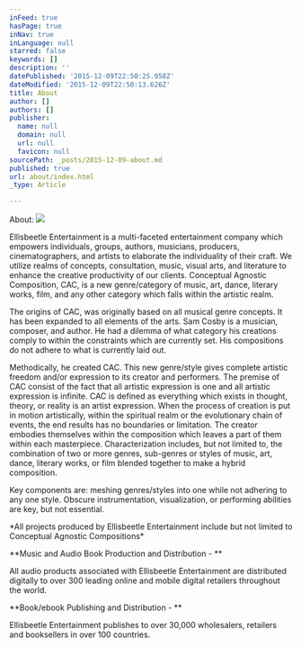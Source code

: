 ```yaml
---
inFeed: true
hasPage: true
inNav: true
inLanguage: null
starred: false
keywords: []
description: ''
datePublished: '2015-12-09T22:50:25.958Z'
dateModified: '2015-12-09T22:50:13.626Z'
title: About
author: []
authors: []
publisher:
  name: null
  domain: null
  url: null
  favicon: null
sourcePath: _posts/2015-12-09-about.md
published: true
url: about/index.html
_type: Article

---
```

About:
![](https://the-grid-user-content.s3-us-west-2.amazonaws.com/44725029-0bdf-4361-b21e-a1df835b17f8.png)

Ellisbeetle Entertainment is a multi-faceted entertainment company which empowers individuals, groups, authors, musicians, producers, cinematographers, and artists to elaborate the individuality of their craft.   We utilize realms of concepts, consultation, music, visual arts, and literature to enhance the creative productivity of our clients. Conceptual Agnostic Composition, CAC, is a new genre/category of music, art, dance, literary works, film, and any other category which falls within the artistic realm.

The origins of CAC, was originally based on all musical genre concepts. It has been expanded to all elements of the arts. Sam Cosby is a musician, composer, and author. He had a dilemma of what category his creations comply to within the constraints which are currently set.  His compositions do not adhere to what is currently laid out.

Methodically, he created CAC.  This new genre/style gives complete artistic freedom and/or expression to its creator and performers.  The premise of CAC consist of the fact that all artistic expression is one and all artistic expression is infinite. CAC is defined as everything which exists in thought, theory, or reality is an artist expression. When the process of creation is put in motion artistically, within the spiritual realm or the evolutionary chain of events, the end results has no boundaries or limitation. The creator embodies themselves within the composition which leaves a part of them within each masterpiece. Characterization includes, but not limited to, the combination of two or more genres, sub-genres or styles of music, art, dance, literary works, or film blended together to make a hybrid composition.

Key components are: meshing genres/styles into one while not adhering to any one style. Obscure instrumentation, visualization, or performing abilities are key, but not essential.

\*All projects produced by Ellisbeetle Entertainment include but not limited to Conceptual Agnostic Compositions\*

**Music and Audio Book Production and Distribution - **

All audio products associated with Ellisbeetle Entertainment are distributed digitally to over 300 leading online and mobile digital retailers throughout the world.

**Book/ebook Publishing and Distribution - **

Ellisbeetle Entertainment publishes to over 30,000 wholesalers, retailers and booksellers in over 100 countries.